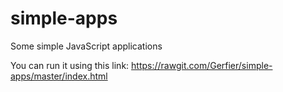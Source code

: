 # simple-apps
Some simple JavaScript applications 


You can run it using this link: https://rawgit.com/Gerfier/simple-apps/master/index.html
